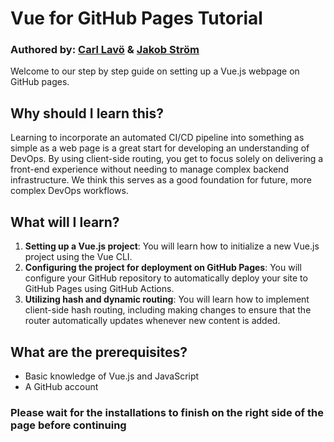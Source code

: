 # Vue for GitHub Pages Tutorial

### Authored by: [Carl Lavö](https://github.com/miljon3) & [Jakob Ström](https://github.com/Jakebobs)

Welcome to our step by step guide on setting up a Vue.js webpage on GitHub pages.

## Why should I learn this?
Learning to incorporate an automated CI/CD pipeline into something as simple as a web page is a great start for developing an understanding of DevOps. By using client-side routing, you get to focus solely on delivering a front-end experience without needing to manage complex backend infrastructure. We think this serves as a good foundation for future, more complex DevOps workflows.

## What will I learn?

1. **Setting up a Vue.js project**: You will learn how to initialize a new Vue.js project using the Vue CLI.
2. **Configuring the project for deployment on GitHub Pages**: You will configure your GitHub repository to automatically deploy your site to GitHub Pages using GitHub Actions.
3. **Utilizing hash and dynamic routing**: You will learn how to implement client-side hash routing, including making changes to ensure that the router automatically updates whenever new content is added.

## What are the prerequisites?

- Basic knowledge of Vue.js and JavaScript
- A GitHub account

### Please wait for the installations to finish on the right side of the page before continuing
